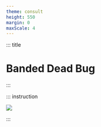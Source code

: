 ```yaml
---
theme: consult
height: 550
margin: 0
maxScale: 4
---
```

<!-- slide template="[[gym-ex]]" -->

::: title
# Banded Dead Bug
:::

::: instruction

![](https://i0.wp.com/post.healthline.com/wp-content/uploads/2021/01/400x400_Resistance_Band_Abs_Banded_Dead_Bug.gif?h=840)

:::